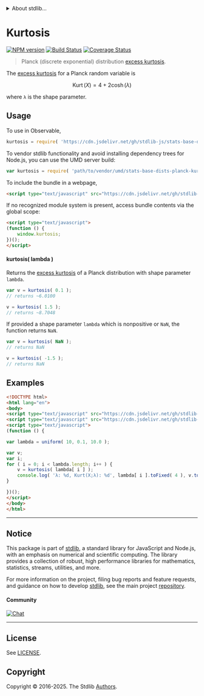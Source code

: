 <!--

@license Apache-2.0

Copyright (c) 2025 The Stdlib Authors.

Licensed under the Apache License, Version 2.0 (the "License");
you may not use this file except in compliance with the License.
You may obtain a copy of the License at

   http://www.apache.org/licenses/LICENSE-2.0

Unless required by applicable law or agreed to in writing, software
distributed under the License is distributed on an "AS IS" BASIS,
WITHOUT WARRANTIES OR CONDITIONS OF ANY KIND, either express or implied.
See the License for the specific language governing permissions and
limitations under the License.

-->


<details>
  <summary>
    About stdlib...
  </summary>
  <p>We believe in a future in which the web is a preferred environment for numerical computation. To help realize this future, we've built stdlib. stdlib is a standard library, with an emphasis on numerical and scientific computation, written in JavaScript (and C) for execution in browsers and in Node.js.</p>
  <p>The library is fully decomposable, being architected in such a way that you can swap out and mix and match APIs and functionality to cater to your exact preferences and use cases.</p>
  <p>When you use stdlib, you can be absolutely certain that you are using the most thorough, rigorous, well-written, studied, documented, tested, measured, and high-quality code out there.</p>
  <p>To join us in bringing numerical computing to the web, get started by checking us out on <a href="https://github.com/stdlib-js/stdlib">GitHub</a>, and please consider <a href="https://opencollective.com/stdlib">financially supporting stdlib</a>. We greatly appreciate your continued support!</p>
</details>

# Kurtosis

[![NPM version][npm-image]][npm-url] [![Build Status][test-image]][test-url] [![Coverage Status][coverage-image]][coverage-url] <!-- [![dependencies][dependencies-image]][dependencies-url] -->

> Planck (discrete exponential) distribution [excess kurtosis][kurtosis].

<!-- Section to include introductory text. Make sure to keep an empty line after the intro `section` element and another before the `/section` close. -->

<section class="intro">

The [excess kurtosis][kurtosis] for a Planck random variable is

<!-- <equation class="equation" label="eq:planck_kurtosis" align="center" raw="\mathop{\mathrm{Kurt}}\left( X \right) = 4 + 2 \cosh(\lambda)" alt="Excess kurtosis for a Planck distribution."> -->

```math
\mathop{\mathrm{Kurt}}\left( X \right) = 4 + 2 \cosh(\lambda)
```

<!-- </equation> -->

where `λ` is the shape parameter.

</section>

<!-- /.intro -->

<!-- Package usage documentation. -->



<section class="usage">

## Usage

To use in Observable,

```javascript
kurtosis = require( 'https://cdn.jsdelivr.net/gh/stdlib-js/stats-base-dists-planck-kurtosis@umd/browser.js' )
```

To vendor stdlib functionality and avoid installing dependency trees for Node.js, you can use the UMD server build:

```javascript
var kurtosis = require( 'path/to/vendor/umd/stats-base-dists-planck-kurtosis/index.js' )
```

To include the bundle in a webpage,

```html
<script type="text/javascript" src="https://cdn.jsdelivr.net/gh/stdlib-js/stats-base-dists-planck-kurtosis@umd/browser.js"></script>
```

If no recognized module system is present, access bundle contents via the global scope:

```html
<script type="text/javascript">
(function () {
    window.kurtosis;
})();
</script>
```

#### kurtosis( lambda )

Returns the [excess kurtosis][kurtosis] of a Planck distribution with shape parameter `lambda`.

```javascript
var v = kurtosis( 0.1 );
// returns ~6.0100

v = kurtosis( 1.5 );
// returns ~8.7048
```

If provided a shape parameter `lambda` which is nonpositive or `NaN`, the function returns `NaN`.

```javascript
var v = kurtosis( NaN );
// returns NaN

v = kurtosis( -1.5 );
// returns NaN
```

</section>

<!-- /.usage -->

<!-- Package usage notes. Make sure to keep an empty line after the `section` element and another before the `/section` close. -->

<section class="notes">

</section>

<!-- /.notes -->

<!-- Package usage examples. -->

<section class="examples">

## Examples

<!-- eslint no-undef: "error" -->

```html
<!DOCTYPE html>
<html lang="en">
<body>
<script type="text/javascript" src="https://cdn.jsdelivr.net/gh/stdlib-js/random-array-uniform@umd/browser.js"></script>
<script type="text/javascript" src="https://cdn.jsdelivr.net/gh/stdlib-js/stats-base-dists-planck-kurtosis@umd/browser.js"></script>
<script type="text/javascript">
(function () {

var lambda = uniform( 10, 0.1, 10.0 );

var v;
var i;
for ( i = 0; i < lambda.length; i++ ) {
    v = kurtosis( lambda[ i ] );
    console.log( 'λ: %d, Kurt(X;λ): %d', lambda[ i ].toFixed( 4 ), v.toFixed( 4 ) );
}

})();
</script>
</body>
</html>
```

</section>

<!-- /.examples -->

<!-- Section to include cited references. If references are included, add a horizontal rule *before* the section. Make sure to keep an empty line after the `section` element and another before the `/section` close. -->

<section class="references">

</section>

<!-- /.references -->

<!-- Section for related `stdlib` packages. Do not manually edit this section, as it is automatically populated. -->

<section class="related">

</section>

<!-- /.related -->

<!-- Section for all links. Make sure to keep an empty line after the `section` element and another before the `/section` close. -->


<section class="main-repo" >

* * *

## Notice

This package is part of [stdlib][stdlib], a standard library for JavaScript and Node.js, with an emphasis on numerical and scientific computing. The library provides a collection of robust, high performance libraries for mathematics, statistics, streams, utilities, and more.

For more information on the project, filing bug reports and feature requests, and guidance on how to develop [stdlib][stdlib], see the main project [repository][stdlib].

#### Community

[![Chat][chat-image]][chat-url]

---

## License

See [LICENSE][stdlib-license].


## Copyright

Copyright &copy; 2016-2025. The Stdlib [Authors][stdlib-authors].

</section>

<!-- /.stdlib -->

<!-- Section for all links. Make sure to keep an empty line after the `section` element and another before the `/section` close. -->

<section class="links">

[npm-image]: http://img.shields.io/npm/v/@stdlib/stats-base-dists-planck-kurtosis.svg
[npm-url]: https://npmjs.org/package/@stdlib/stats-base-dists-planck-kurtosis

[test-image]: https://github.com/stdlib-js/stats-base-dists-planck-kurtosis/actions/workflows/test.yml/badge.svg?branch=main
[test-url]: https://github.com/stdlib-js/stats-base-dists-planck-kurtosis/actions/workflows/test.yml?query=branch:main

[coverage-image]: https://img.shields.io/codecov/c/github/stdlib-js/stats-base-dists-planck-kurtosis/main.svg
[coverage-url]: https://codecov.io/github/stdlib-js/stats-base-dists-planck-kurtosis?branch=main

<!--

[dependencies-image]: https://img.shields.io/david/stdlib-js/stats-base-dists-planck-kurtosis.svg
[dependencies-url]: https://david-dm.org/stdlib-js/stats-base-dists-planck-kurtosis/main

-->

[chat-image]: https://img.shields.io/gitter/room/stdlib-js/stdlib.svg
[chat-url]: https://app.gitter.im/#/room/#stdlib-js_stdlib:gitter.im

[stdlib]: https://github.com/stdlib-js/stdlib

[stdlib-authors]: https://github.com/stdlib-js/stdlib/graphs/contributors

[umd]: https://github.com/umdjs/umd
[es-module]: https://developer.mozilla.org/en-US/docs/Web/JavaScript/Guide/Modules

[deno-url]: https://github.com/stdlib-js/stats-base-dists-planck-kurtosis/tree/deno
[deno-readme]: https://github.com/stdlib-js/stats-base-dists-planck-kurtosis/blob/deno/README.md
[umd-url]: https://github.com/stdlib-js/stats-base-dists-planck-kurtosis/tree/umd
[umd-readme]: https://github.com/stdlib-js/stats-base-dists-planck-kurtosis/blob/umd/README.md
[esm-url]: https://github.com/stdlib-js/stats-base-dists-planck-kurtosis/tree/esm
[esm-readme]: https://github.com/stdlib-js/stats-base-dists-planck-kurtosis/blob/esm/README.md
[branches-url]: https://github.com/stdlib-js/stats-base-dists-planck-kurtosis/blob/main/branches.md

[stdlib-license]: https://raw.githubusercontent.com/stdlib-js/stats-base-dists-planck-kurtosis/main/LICENSE

[kurtosis]: https://en.wikipedia.org/wiki/Kurtosis

</section>

<!-- /.links -->
